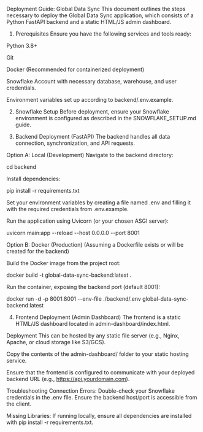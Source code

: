 Deployment Guide: Global Data Sync
This document outlines the steps necessary to deploy the Global Data Sync application, which consists of a Python FastAPI backend and a static HTML/JS admin dashboard.

1. Prerequisites
Ensure you have the following services and tools ready:

Python 3.8+

Git

Docker (Recommended for containerized deployment)

Snowflake Account with necessary database, warehouse, and user credentials.

Environment variables set up according to backend/.env.example.

2. Snowflake Setup
Before deployment, ensure your Snowflake environment is configured as described in the SNOWFLAKE_SETUP.md guide.

3. Backend Deployment (FastAPI)
The backend handles all data connection, synchronization, and API requests.

Option A: Local (Development)
Navigate to the backend directory:

cd backend

Install dependencies:

pip install -r requirements.txt

Set your environment variables by creating a file named .env and filling it with the required credentials from .env.example.

Run the application using Uvicorn (or your chosen ASGI server):

uvicorn main:app --reload --host 0.0.0.0 --port 8001

Option B: Docker (Production)
(Assuming a Dockerfile exists or will be created for the backend)

Build the Docker image from the project root:

docker build -t global-data-sync-backend:latest .

Run the container, exposing the backend port (default 8001):

docker run -d -p 8001:8001 --env-file ./backend/.env global-data-sync-backend:latest

4. Frontend Deployment (Admin Dashboard)
The frontend is a static HTML/JS dashboard located in admin-dashboard/index.html.

Deployment
This can be hosted by any static file server (e.g., Nginx, Apache, or cloud storage like S3/GCS).

Copy the contents of the admin-dashboard/ folder to your static hosting service.

Ensure that the frontend is configured to communicate with your deployed backend URL (e.g., https://api.yourdomain.com).

Troubleshooting
Connection Errors: Double-check your Snowflake credentials in the .env file. Ensure the backend host/port is accessible from the client.

Missing Libraries: If running locally, ensure all dependencies are installed with pip install -r requirements.txt.